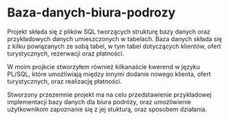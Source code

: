 # Baza-danych-biura-podrozy

Projekt składa się z plików SQL tworzących strukturę bazy danych oraz przykładowych danych 
umieszczonych w tabelach. Baza danych składa się z kilku powiązanych ze sobą tabel, w tym 
tabel dotyczących klientów, ofert turystycznych, rezerwacji oraz płatności.

W moim projkcie stworzyłem również kilkanaście kwerend w języku PL/SQL, które umożliwiają
między innymi dodanie nowego klienta, ofert turystycznych, oraz realizację płatności.

Stworzony przezemnie projekt ma na celu przedstawienie przykładowej implementacji bazy danych 
dla biura podróży, oraz umożliwienie użytkownikom zapoznanie się z jej stukturą, oraz sposobem
działania.

